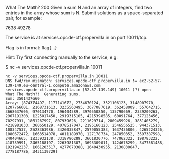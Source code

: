 What The Math?
200
Given a sum N and an array of integers, find two entries in the array whose sum is N. Submit solutions as a space-separated pair, for example:

7638 49278

The service is at services.opcde-ctf.propervilla.in on port 10011/tcp.

Flag is in format: flag{...}

Hint: Try first connecting manually to the service, e.g:

$ nc -v services.opcde-ctf.propervilla.in 10011

```
nc -v services.opcde-ctf.propervilla.in 10011
DNS fwd/rev mismatch: services.opcde-ctf.propervilla.in != ec2-52-57-139-149.eu-central-1.compute.amazonaws.com
services.opcde-ctf.propervilla.in [52.57.139.149] 10011 (?) open
What The Math?!  Generating sums.
Sum: 3501437660
Array: [874374497, 1177141672, 2734670124, 3321106123, 3148907970, 1207766601, 2168731613, 3235563495, 3677087619, 362458009, 557642715, 3668637605, 970134770, 196404589, 3970550850, 135790669, 2339209263, 2967191303, 1225017450, 2919315105, 4215398585, 60091764, 377123456, 70297931, 1861267997, 807939626, 2211629714, 2809459926, 3831405279, 4218981033, 360650129, 4078517047, 2195160123, 2546556525, 944371513, 108347537, 2528363986, 3426035847, 2579055383, 1637436806, 4265224326, 1080672472, 1663514078, 4011189970, 127178734, 247850352, 3597387598, 240404665, 1233932138, 3318786289, 3661830776, 747062322, 198783222, 418739991, 2465188197, 2263981307, 3693309011, 1424678299, 3477581488, 1921942237, 1661203517, 4277070380, 1640430955, 2130830647, 2778187786, 3431139729]
```